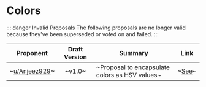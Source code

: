 # Colors

::: danger Invalid Proposals
The following proposals are no longer valid because they've been superseded or voted on and failed.
::: 

| Proponent                                         | Draft Version | Summary                                      | Link                                                                               |
| ------------------------------------------------- | :-----------: | -------------------------------------------- | ---------------------------------------------------------------------------------- |
| ~[u/Anjeez929](https://www.reddit.com/u/Anjeez929)~ |     ~v1.0~      | ~Proposal to encapsulate colors as HSV values~ | ~[See](https://www.reddit.com/r/EncapsulatedLanguage/comments/hq7uo1/colour_words/)~ |
